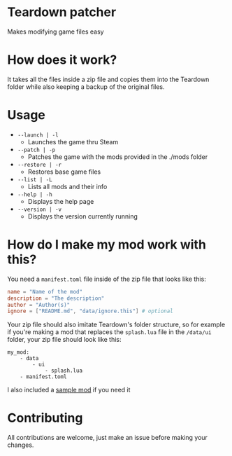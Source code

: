# Teardown patcher
Makes modifying game files easy

# How does it work?
It takes all the files inside a zip file and copies them into the Teardown folder while also keeping a backup of the original files.

# Usage
- `--launch | -l`
    - Launches the game thru Steam
- `--patch | -p`
    - Patches the game with the mods provided in the ./mods folder
- `--restore | -r`
    - Restores base game files
- `--list | -L`
    - Lists all mods and their info
- `--help | -h`
    - Displays the help page
- `--version | -v`
    - Displays the version currently running
  
# How do I make my mod work with this?
You need a `manifest.toml` file inside of the zip file that looks like this:
```toml
name = "Name of the mod"
description = "The description"
author = "Author(s)"
ignore = ["README.md", "data/ignore.this"] # optional
```
Your zip file should also imitate Teardown's folder structure, so for example if you're making a mod that replaces the `splash.lua` file in the `/data/ui` folder, your zip file should look like this:
```
my_mod:
    - data
        - ui
            - splash.lua
    - manifest.toml
```
I also included a [sample mod](/mods/splash_skip.zip) if you need it

# Contributing
All contributions are welcome, just make an issue before making your changes.